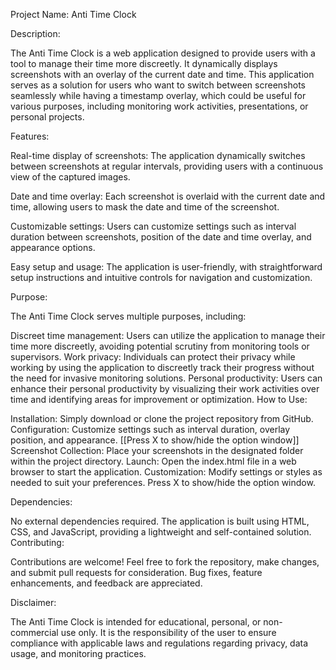 Project Name: Anti Time Clock


Description:

The Anti Time Clock is a web application designed to provide users with a tool to manage their time more discreetly. It dynamically displays screenshots with an overlay of the current date and time. This application serves as a solution for users who want to switch between screenshots seamlessly while having a timestamp overlay, which could be useful for various purposes, including monitoring work activities, presentations, or personal projects.


Features:

Real-time display of screenshots: The application dynamically switches between screenshots at regular intervals, providing users with a continuous view of the captured images.

Date and time overlay: Each screenshot is overlaid with the current date and time, allowing users to mask the date and time of the screenshot.

Customizable settings: Users can customize settings such as interval duration between screenshots, position of the date and time overlay, and appearance options.

Easy setup and usage: The application is user-friendly, with straightforward setup instructions and intuitive controls for navigation and customization.


Purpose:

The Anti Time Clock serves multiple purposes, including:

Discreet time management: Users can utilize the application to manage their time more discreetly, avoiding potential scrutiny from monitoring tools or supervisors.
Work privacy: Individuals can protect their privacy while working by using the application to discreetly track their progress without the need for invasive monitoring solutions.
Personal productivity: Users can enhance their personal productivity by visualizing their work activities over time and identifying areas for improvement or optimization.
How to Use:

Installation: Simply download or clone the project repository from GitHub.
Configuration: Customize settings such as interval duration, overlay position, and appearance. [[Press X to show/hide the option window]]
Screenshot Collection: Place your screenshots in the designated folder within the project directory.
Launch: Open the index.html file in a web browser to start the application.
Customization: Modify settings or styles as needed to suit your preferences. Press X to show/hide the option window. 


Dependencies:

No external dependencies required. The application is built using HTML, CSS, and JavaScript, providing a lightweight and self-contained solution.
Contributing:

Contributions are welcome! Feel free to fork the repository, make changes, and submit pull requests for consideration. Bug fixes, feature enhancements, and feedback are appreciated.


Disclaimer:

The Anti Time Clock is intended for educational, personal, or non-commercial use only. It is the responsibility of the user to ensure compliance with applicable laws and regulations regarding privacy, data usage, and monitoring practices.
